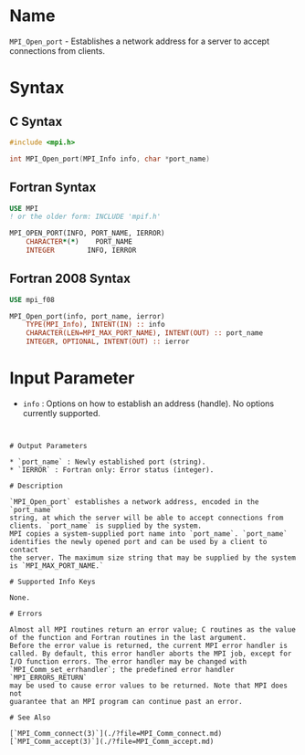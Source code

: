 # Name

`MPI_Open_port` - Establishes a network address for a server to accept
connections from clients.

# Syntax

## C Syntax

```c
#include <mpi.h>

int MPI_Open_port(MPI_Info info, char *port_name)
```

## Fortran Syntax

```fortran
USE MPI
! or the older form: INCLUDE 'mpif.h'

MPI_OPEN_PORT(INFO, PORT_NAME, IERROR)
    CHARACTER*(*)    PORT_NAME
    INTEGER        INFO, IERROR
```

## Fortran 2008 Syntax

```fortran
USE mpi_f08

MPI_Open_port(info, port_name, ierror)
    TYPE(MPI_Info), INTENT(IN) :: info
    CHARACTER(LEN=MPI_MAX_PORT_NAME), INTENT(OUT) :: port_name
    INTEGER, OPTIONAL, INTENT(OUT) :: ierror
```


# Input Parameter

* `info` : Options on how to establish an address (handle). No options
currently supported.
```


# Output Parameters

* `port_name` : Newly established port (string).
* `IERROR` : Fortran only: Error status (integer).

# Description

`MPI_Open_port` establishes a network address, encoded in the `port_name`
string, at which the server will be able to accept connections from
clients. `port_name` is supplied by the system.
MPI copies a system-supplied port name into `port_name`. `port_name`
identifies the newly opened port and can be used by a client to contact
the server. The maximum size string that may be supplied by the system
is `MPI_MAX_PORT_NAME.`

# Supported Info Keys

None.

# Errors

Almost all MPI routines return an error value; C routines as the value
of the function and Fortran routines in the last argument.
Before the error value is returned, the current MPI error handler is
called. By default, this error handler aborts the MPI job, except for
I/O function errors. The error handler may be changed with
`MPI_Comm_set_errhandler`; the predefined error handler `MPI_ERRORS_RETURN`
may be used to cause error values to be returned. Note that MPI does not
guarantee that an MPI program can continue past an error.

# See Also

[`MPI_Comm_connect(3)`](./?file=MPI_Comm_connect.md)
[`MPI_Comm_accept(3)`](./?file=MPI_Comm_accept.md)
